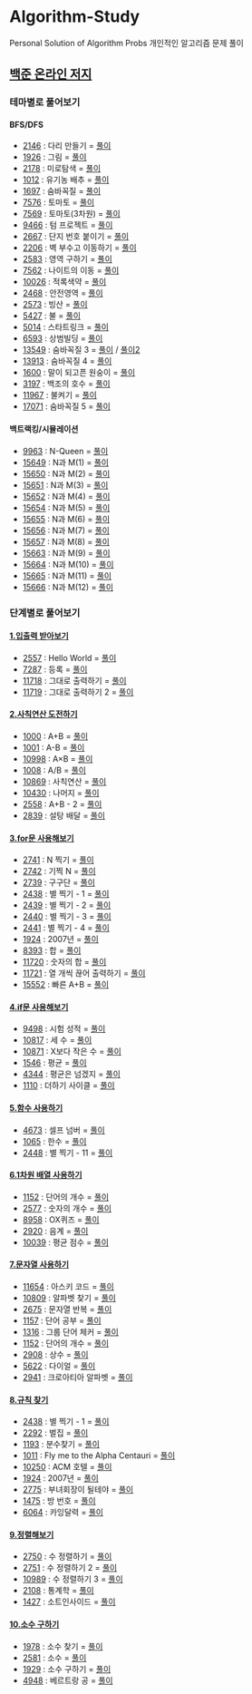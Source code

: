 # Algorithm-Study
Personal Solution of Algorithm Probs
개인적인 알고리즘 문제 풀이

## [백준 온라인 저지](https://www.acmicpc.net/)

### 테마별로 풀어보기

#### BFS/DFS
- [2146](https://www.acmicpc.net/problem/2146) : 다리 만들기 = [풀이](https://github.com/devOTTO/Algorithm-Study/blob/master/baekjoon/2146.cpp)
- [1926](https://www.acmicpc.net/problem/1926) : 그림 = [풀이](https://github.com/devOTTO/Algorithm-Study/blob/master/baekjoon/1926.cpp) 
- [2178](https://www.acmicpc.net/problem/2178) : 미로탐색 = [풀이](https://github.com/devOTTO/Algorithm-Study/blob/master/baekjoon/2178.cpp) 
- [1012](https://www.acmicpc.net/problem/1012) : 유기농 배추 = [풀이](https://github.com/devOTTO/Algorithm-Study/blob/master/baekjoon/1012.cpp) 
- [1697](https://www.acmicpc.net/problem/1697) : 숨바꼭질 = [풀이](https://github.com/devOTTO/Algorithm-Study/blob/master/baekjoon/1697.cpp) 
- [7576](https://www.acmicpc.net/problem/7576) : 토마토 = [풀이](https://github.com/devOTTO/Algorithm-Study/blob/master/baekjoon/7576.cpp) 
- [7569](https://www.acmicpc.net/problem/7569) : 토마토(3차원) = [풀이](https://github.com/devOTTO/Algorithm-Study/blob/master/baekjoon/7569.cpp) 
- [9466](https://www.acmicpc.net/problem/9466) : 텀 프로젝트 = [풀이](https://github.com/devOTTO/Algorithm-Study/blob/master/baekjoon/9466.cpp) 
- [2667](https://www.acmicpc.net/problem/2667) : 단지 번호 붙이기 = [풀이](https://github.com/devOTTO/Algorithm-Study/blob/master/baekjoon/2667.cpp)
- [2206](https://www.acmicpc.net/problem/2206) : 벽 부수고 이동하기 = [풀이](https://github.com/devOTTO/Algorithm-Study/blob/master/baekjoon/2206.cpp)
- [2583](https://www.acmicpc.net/problem/2583) : 영역 구하기 = [풀이](https://github.com/devOTTO/Algorithm-Study/blob/master/baekjoon/2583.cpp)
- [7562](https://www.acmicpc.net/problem/7562) : 나이트의 이동 = [풀이](https://github.com/devOTTO/Algorithm-Study/blob/master/baekjoon/7562.cpp)
- [10026](https://www.acmicpc.net/problem/10026) : 적록색약 = [풀이](https://github.com/devOTTO/Algorithm-Study/blob/master/baekjoon/10026.cpp)
- [2468](https://www.acmicpc.net/problem/2468) : 안전영역 = [풀이](https://github.com/devOTTO/Algorithm-Study/blob/master/baekjoon/2468.cpp)
- [2573](https://www.acmicpc.net/problem/2573) : 빙산 = [풀이](https://github.com/devOTTO/Algorithm-Study/blob/master/baekjoon/2573.cpp)
- [5427](https://www.acmicpc.net/problem/5427) : 불 = [풀이](https://github.com/devOTTO/Algorithm-Study/blob/master/baekjoon/5427.cpp)
- [5014](https://www.acmicpc.net/problem/5014) : 스타트링크 = [풀이](https://github.com/devOTTO/Algorithm-Study/blob/master/baekjoon/5014.cpp)
- [6593](https://www.acmicpc.net/problem/6593) : 상범빌딩 = [풀이](https://github.com/devOTTO/Algorithm-Study/blob/master/baekjoon/6593.cpp)
- [13549](https://www.acmicpc.net/problem/13549) : 숨바꼭질 3 = [풀이](https://github.com/devOTTO/Algorithm-Study/blob/master/baekjoon/13549.cpp) / [풀이2](https://github.com/devOTTO/Algorithm-Study/blob/master/baekjoon/13549_2.cpp)
- [13913](https://www.acmicpc.net/problem/13913) : 숨바꼭질 4 = [풀이](https://github.com/devOTTO/Algorithm-Study/blob/master/baekjoon/13913.cpp) 
- [1600](https://www.acmicpc.net/problem/1600) : 말이 되고픈 원숭이 = [풀이](https://github.com/devOTTO/Algorithm-Study/blob/master/baekjoon/1600.cpp) 
- [3197](https://www.acmicpc.net/problem/3197) : 백조의 호수 = [풀이](https://github.com/devOTTO/Algorithm-Study/blob/master/baekjoon/3197.cpp) 
- [11967](https://www.acmicpc.net/problem/11967) : 불켜기 = [풀이](https://github.com/devOTTO/Algorithm-Study/blob/master/baekjoon/11967.cpp) 
- [17071](https://www.acmicpc.net/problem/17071) : 숨바꼭질 5 = [풀이](https://github.com/devOTTO/Algorithm-Study/blob/master/baekjoon/17071.cpp) 

#### 백트랙킹/시뮬레이션
- [9963](https://www.acmicpc.net/problem/9963) : N-Queen = [풀이](https://github.com/devOTTO/Algorithm-Study/blob/master/baekjoon/9963.cpp)
- [15649](https://www.acmicpc.net/problem/15649) : N과 M(1) = [풀이](https://github.com/devOTTO/Algorithm-Study/blob/master/baekjoon/15649.cpp)
- [15650](https://www.acmicpc.net/problem/15650) : N과 M(2) = [풀이](https://github.com/devOTTO/Algorithm-Study/blob/master/baekjoon/15650.cpp)
- [15651](https://www.acmicpc.net/problem/15651) : N과 M(3) = [풀이](https://github.com/devOTTO/Algorithm-Study/blob/master/baekjoon/15651.cpp)
- [15652](https://www.acmicpc.net/problem/15652) : N과 M(4) = [풀이](https://github.com/devOTTO/Algorithm-Study/blob/master/baekjoon/15652.cpp)
- [15654](https://www.acmicpc.net/problem/15654) : N과 M(5) = [풀이](https://github.com/devOTTO/Algorithm-Study/blob/master/baekjoon/15654.cpp)
- [15655](https://www.acmicpc.net/problem/15655) : N과 M(6) = [풀이](https://github.com/devOTTO/Algorithm-Study/blob/master/baekjoon/15655.cpp)
- [15656](https://www.acmicpc.net/problem/15656) : N과 M(7) = [풀이](https://github.com/devOTTO/Algorithm-Study/blob/master/baekjoon/15656.cpp)
- [15657](https://www.acmicpc.net/problem/15657) : N과 M(8) = [풀이](https://github.com/devOTTO/Algorithm-Study/blob/master/baekjoon/15657.cpp)
- [15663](https://www.acmicpc.net/problem/15663) : N과 M(9) = [풀이](https://github.com/devOTTO/Algorithm-Study/blob/master/baekjoon/15663.cpp)
- [15664](https://www.acmicpc.net/problem/15664) : N과 M(10) = [풀이](https://github.com/devOTTO/Algorithm-Study/blob/master/baekjoon/15664.cpp)
- [15665](https://www.acmicpc.net/problem/15665) : N과 M(11) = [풀이](https://github.com/devOTTO/Algorithm-Study/blob/master/baekjoon/15665.cpp)
- [15666](https://www.acmicpc.net/problem/15666) : N과 M(12) = [풀이](https://github.com/devOTTO/Algorithm-Study/blob/master/baekjoon/15666.cpp)


### 단계별로 풀어보기

#### [1.입출력 받아보기](https://www.acmicpc.net/step/1)
- [2557](https://www.acmicpc.net/problem/2557) : Hello World = [풀이](https://github.com/devOTTO/Algorithm-Study/blob/master/baekjoon/2557.cpp)
- [7287](https://www.acmicpc.net/problem/7287) : 등록 = [풀이](https://github.com/devOTTO/Algorithm-Study/blob/master/baekjoon/7287.cpp)
- [11718](https://www.acmicpc.net/problem/11718) : 그대로 출력하기 = [풀이](https://github.com/devOTTO/Algorithm-Study/blob/master/baekjoon/11718.cpp)
- [11719](https://www.acmicpc.net/problem/11719) : 그대로 출력하기 2 = [풀이](https://github.com/devOTTO/Algorithm-Study/blob/master/baekjoon/11719.cpp)
#### [2.사칙연산 도전하기](https://www.acmicpc.net/step/2)
- [1000](https://www.acmicpc.net/problem/1000) : A+B = [풀이](https://github.com/devOTTO/Algorithm-Study/blob/master/baekjoon/1000.cpp)
- [1001](https://www.acmicpc.net/problem/1001) : A-B = [풀이](https://github.com/devOTTO/Algorithm-Study/blob/master/baekjoon/1001.cpp)
- [10998](https://www.acmicpc.net/problem/10998) : A×B = [풀이](https://github.com/devOTTO/Algorithm-Study/blob/master/baekjoon/10998.cpp)
- [1008](https://www.acmicpc.net/problem/1008) : A/B = [풀이](https://github.com/devOTTO/Algorithm-Study/blob/master/baekjoon/1008.cpp)
- [10869](https://www.acmicpc.net/problem/10869) : 사칙연산 = [풀이](https://github.com/devOTTO/Algorithm-Study/blob/master/baekjoon/10869.cpp)
- [10430](https://www.acmicpc.net/problem/10430) : 나머지 = [풀이](https://github.com/devOTTO/Algorithm-Study/blob/master/baekjoon/10430.cpp)
- [2558](https://www.acmicpc.net/problem/2558) : A+B - 2 = [풀이](https://github.com/devOTTO/Algorithm-Study/blob/master/baekjoon/2558.cpp)
- [2839](https://www.acmicpc.net/problem/2839) : 설탕 배달 = [풀이](https://github.com/devOTTO/Algorithm-Study/blob/master/baekjoon/2839.cpp)
#### [3.for문 사용해보기](https://www.acmicpc.net/step/3)
- [2741](https://www.acmicpc.net/problem/2741) : N 찍기 = [풀이](https://github.com/devOTTO/Algorithm-Study/blob/master/baekjoon/2741.cpp)
- [2742](https://www.acmicpc.net/problem/2742) : 기찍 N = [풀이](https://github.com/devOTTO/Algorithm-Study/blob/master/baekjoon/2742.cpp)
- [2739](https://www.acmicpc.net/problem/2739) : 구구단 = [풀이](https://github.com/devOTTO/Algorithm-Study/blob/master/baekjoon/2739.cpp)
- [2438](https://www.acmicpc.net/problem/2438) : 별 찍기 - 1 = [풀이](https://github.com/devOTTO/Algorithm-Study/blob/master/baekjoon/2438.cpp)
- [2439](https://www.acmicpc.net/problem/2439) : 별 찍기 - 2 = [풀이](https://github.com/devOTTO/Algorithm-Study/blob/master/baekjoon/2439.cpp)
- [2440](https://www.acmicpc.net/problem/2440) : 별 찍기 - 3 = [풀이](https://github.com/devOTTO/Algorithm-Study/blob/master/baekjoon/2440.cpp)
- [2441](https://www.acmicpc.net/problem/2441) : 별 찍기 - 4 = [풀이](https://github.com/devOTTO/Algorithm-Study/blob/master/baekjoon/2441.cpp)
- [1924](https://www.acmicpc.net/problem/1924) : 2007년 = [풀이](https://github.com/devOTTO/Algorithm-Study/blob/master/baekjoon/1924.cpp)
- [8393](https://www.acmicpc.net/problem/8393) : 합 = [풀이](https://github.com/devOTTO/Algorithm-Study/blob/master/baekjoon/8393.cpp)
- [11720](https://www.acmicpc.net/problem/11720) : 숫자의 합 = [풀이](https://github.com/devOTTO/Algorithm-Study/blob/master/baekjoon/11720.cpp)
- [11721](https://www.acmicpc.net/problem/11721) : 열 개씩 끊어 출력하기 = [풀이](https://github.com/devOTTO/Algorithm-Study/blob/master/baekjoon/11721.cpp)
- [15552](https://www.acmicpc.net/problem/15552) : 빠른 A+B = [풀이](https://github.com/devOTTO/Algorithm-Study/blob/master/baekjoon/15552.cpp)
#### [4.if문 사용해보기](https://www.acmicpc.net/step/4)
- [9498](https://www.acmicpc.net/problem/9498) : 시험 성적 = [풀이](https://github.com/devOTTO/Algorithm-Study/blob/master/baekjoon/9498.cpp)
- [10817](https://www.acmicpc.net/problem/10817) : 세 수 = [풀이](https://github.com/devOTTO/Algorithm-Study/blob/master/baekjoon/10817.cpp)
- [10871](https://www.acmicpc.net/problem/10871) : X보다 작은 수 = [풀이](https://github.com/devOTTO/Algorithm-Study/blob/master/baekjoon/10871.cpp)
- [1546](https://www.acmicpc.net/problem/1546) : 평균 = [풀이](https://github.com/devOTTO/Algorithm-Study/blob/master/baekjoon/1546.cpp)
- [4344](https://www.acmicpc.net/problem/4344) : 평균은 넘겠지 = [풀이](https://github.com/devOTTO/Algorithm-Study/blob/master/baekjoon/4344.cpp)
- [1110](https://www.acmicpc.net/problem/1110) : 더하기 사이클 = [풀이](https://github.com/devOTTO/Algorithm-Study/blob/master/baekjoon/1110.cpp)
#### [5.함수 사용하기](https://www.acmicpc.net/step/5)
- [4673](https://www.acmicpc.net/problem/4673) : 셀프 넘버 = [풀이](https://github.com/devOTTO/Algorithm-Study/blob/master/baekjoon/4673.cpp)
- [1065](https://www.acmicpc.net/problem/1065) : 한수 = [풀이](https://github.com/devOTTO/Algorithm-Study/blob/master/baekjoon/1065.cpp)
- [2448](https://www.acmicpc.net/problem/2448) : 별 찍기 - 11 = [풀이](https://github.com/devOTTO/Algorithm-Study/blob/master/baekjoon/2448.cpp)
#### [6.1차원 배열 사용하기](https://www.acmicpc.net/step/6)
- [1152](https://www.acmicpc.net/problem/1152) : 단어의 개수 = [풀이](https://github.com/devOTTO/Algorithm-Study/blob/master/baekjoon/1152.cpp)
- [2577](https://www.acmicpc.net/problem/2577) : 숫자의 개수 = [풀이](https://github.com/devOTTO/Algorithm-Study/blob/master/baekjoon/2577.cpp)
- [8958](https://www.acmicpc.net/problem/8958) : OX퀴즈 = [풀이](https://github.com/devOTTO/Algorithm-Study/blob/master/baekjoon/8958.cpp)
- [2920](https://www.acmicpc.net/problem/2920) : 음계 = [풀이](https://github.com/devOTTO/Algorithm-Study/blob/master/baekjoon/2920.cpp)
- [10039](https://www.acmicpc.net/problem/10039) : 평균 점수 = [풀이](https://github.com/devOTTO/Algorithm-Study/blob/master/baekjoon/10039.cpp)
#### [7.문자열 사용하기](https://www.acmicpc.net/step/7)
- [11654](https://www.acmicpc.net/problem/11654) : 아스키 코드 = [풀이](https://github.com/devOTTO/Algorithm-Study/blob/master/baekjoon/11654.cpp)
- [10809](https://www.acmicpc.net/problem/10809) : 알파벳 찾기 = [풀이](https://github.com/devOTTO/Algorithm-Study/blob/master/baekjoon/10809.cpp)
- [2675](https://www.acmicpc.net/problem/2675) : 문자열 반복 = [풀이](https://github.com/devOTTO/Algorithm-Study/blob/master/baekjoon/2675.cpp)
- [1157](https://www.acmicpc.net/problem/1157) : 단어 공부 = [풀이](https://github.com/devOTTO/Algorithm-Study/blob/master/baekjoon/1157.cpp)
- [1316](https://www.acmicpc.net/problem/1316) : 그룹 단어 체커 = [풀이](https://github.com/devOTTO/Algorithm-Study/blob/master/baekjoon/1316.cpp)
- [1152](https://www.acmicpc.net/problem/1152) : 단어의 개수 = [풀이](https://github.com/devOTTO/Algorithm-Study/blob/master/baekjoon/1152.cpp)
- [2908](https://www.acmicpc.net/problem/2908) : 상수 = [풀이](https://github.com/devOTTO/Algorithm-Study/blob/master/baekjoon/2908.cpp)
- [5622](https://www.acmicpc.net/problem/5622) : 다이얼 = [풀이](https://github.com/devOTTO/Algorithm-Study/blob/master/baekjoon/5622.cpp)
- [2941](https://www.acmicpc.net/problem/2941) : 크로아티아 알파벳 = [풀이](https://github.com/devOTTO/Algorithm-Study/blob/master/baekjoon/2941.cpp)
#### [8.규칙 찾기](https://www.acmicpc.net/step/8)
- [2438](https://www.acmicpc.net/problem/2438) : 별 찍기 - 1 = [풀이](https://github.com/devOTTO/Algorithm-Study/blob/master/baekjoon/2438.cpp)
- [2292](https://www.acmicpc.net/problem/2292) : 벌집 = [풀이](https://github.com/devOTTO/Algorithm-Study/blob/master/baekjoon/2292.cpp)
- [1193](https://www.acmicpc.net/problem/1193) : 분수찾기 = [풀이](https://github.com/devOTTO/Algorithm-Study/blob/master/baekjoon/1193.cpp)
- [1011](https://www.acmicpc.net/problem/1011) : Fly me to the Alpha Centauri = [풀이](https://github.com/devOTTO/Algorithm-Study/blob/master/baekjoon/1011.cpp)
- [10250](https://www.acmicpc.net/problem/10250) : ACM 호텔 = [풀이](https://github.com/devOTTO/Algorithm-Study/blob/master/baekjoon/10250.cpp)
- [1924](https://www.acmicpc.net/problem/1924) : 2007년 = [풀이](https://github.com/devOTTO/Algorithm-Study/blob/master/baekjoon/1924.cpp)
- [2775](https://www.acmicpc.net/problem/2775) : 부녀회장이 될테야 = [풀이](https://github.com/devOTTO/Algorithm-Study/blob/master/baekjoon/2775.cpp)
- [1475](https://www.acmicpc.net/problem/1475) : 방 번호 = [풀이](https://github.com/devOTTO/Algorithm-Study/blob/master/baekjoon/1475.cpp)
- [6064](https://www.acmicpc.net/problem/6064) : 카잉달력 = [풀이](https://github.com/devOTTO/Algorithm-Study/blob/master/baekjoon/6064.cpp)
#### [9.정렬해보기](https://www.acmicpc.net/step/9)
- [2750](https://www.acmicpc.net/problem/2750) : 수 정렬하기 = [풀이](https://github.com/devOTTO/Algorithm-Study/blob/master/baekjoon/2750.cpp)
- [2751](https://www.acmicpc.net/problem/2751) : 수 정렬하기 2 = [풀이](https://github.com/devOTTO/Algorithm-Study/blob/master/baekjoon/2751.cpp)
- [10989](https://www.acmicpc.net/problem/10989) : 수 정렬하기 3 = [풀이](https://github.com/devOTTO/Algorithm-Study/blob/master/baekjoon/10989.cpp)
- [2108](https://www.acmicpc.net/problem/2108) : 통계학 = [풀이](https://github.com/devOTTO/Algorithm-Study/blob/master/baekjoon/2108.cpp)
- [1427](https://www.acmicpc.net/problem/1427) : 소트인사이드 = [풀이](https://github.com/devOTTO/Algorithm-Study/blob/master/baekjoon/1427.cpp)
#### [10.소수 구하기](https://www.acmicpc.net/step/10)
- [1978](https://www.acmicpc.net/problem/1978) : 소수 찾기 = [풀이](https://github.com/devOTTO/Algorithm-Study/blob/master/baekjoon/1978.cpp)
- [2581](https://www.acmicpc.net/problem/2581) : 소수 = [풀이](https://github.com/devOTTO/Algorithm-Study/blob/master/baekjoon/2581.cpp)
- [1929](https://www.acmicpc.net/problem/1929) : 소수 구하기 = [풀이](https://github.com/devOTTO/Algorithm-Study/blob/master/baekjoon/1929.cpp)
- [4948](https://www.acmicpc.net/problem/4948) : 베르트랑 공 = [풀이](https://github.com/devOTTO/Algorithm-Study/blob/master/baekjoon/4948.cpp)